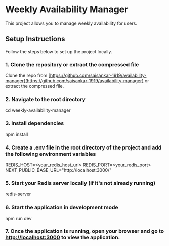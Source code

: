 # Weekly Availability Manager

This project allows you to manage weekly availability for users.

## Setup Instructions

Follow the steps below to set up the project locally.

### 1. Clone the repository or extract the compressed file

Clone the repo from [https://github.com/saisankar-1919/availability-manager](https://github.com/saisankar-1919/availability-manager) or extract the compressed file.

### 2. Navigate to the root directory

cd weekly-availability-manager

### 3. Install dependencies

npm install

### 4. Create a .env file in the root directory of the project and add the following environment variables

REDIS_HOST=<your_redis_host_url>
REDIS_PORT=<your_redis_port>
NEXT_PUBLIC_BASE_URL="http://localhost:3000/"

### 5. Start your Redis server locally (if it's not already running)

redis-server

### 6. Start the application in development mode

npm run dev

### 7. Once the application is running, open your browser and go to [http://localhost:3000](http://localhost:3000) to view the application.
